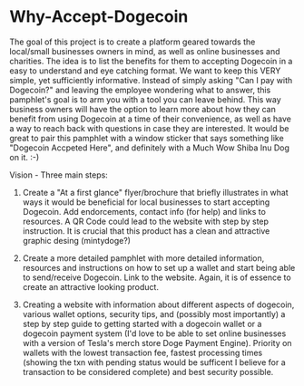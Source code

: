 # Why-Accept-Dogecoin
The goal of this project is to create a platform geared towards the local/small businesses owners in mind, as well as online businesses and charities. The idea is to list the benefits for them to accepting Dogecoin in a easy to understand and eye catching format. 
We want to keep this VERY simple, yet sufficiently informative. Instead of simply asking "Can I pay with Dogecoin?" and leaving the employee wondering what to answer, this pamphlet's goal is to arm you with a tool you can leave behind. This way business owners will have the option to learn more about how they can benefit from using Dogecoin at a time of their convenience, as well as have a way to reach back with questions in case they are interested.
It would be great to pair this pamphlet with a window sticker that says something like "Dogecoin Accpeted Here", and definitely with a Much Wow Shiba Inu Dog on it. :-)

Vision - Three main steps:

1. Create a "At a first glance" flyer/brochure that briefly illustrates in what ways it would be beneficial for local businesses to start accepting Dogecoin. Add endorcements, contact info (for help) and links to resources. A QR Code could lead to the website with step by step instruction. It is crucial that this product has a clean and attractive graphic desing (mintydoge?)

2. Create a more detailed pamphlet with more detailed information, resources and instructions on how to set up a wallet and start being able to send/receive Dogecoin. Link to the website. Again, it is of essence to create an attractive looking product. 

3. Creating a website with information about different aspects of dogecoin, various wallet options, security tips, and (possibly most importantly) a step by step guide to getting started with a dogecoin wallet or a dogecoin payment system (I'd love to be able to set online businesses with a version of Tesla's merch store Doge Payment Engine). Priority on wallets with the lowest transaction fee, fastest processing times (showing the txn with pending status would be sufficent I believe for a transaction to be considered complete) and best security possible. 
